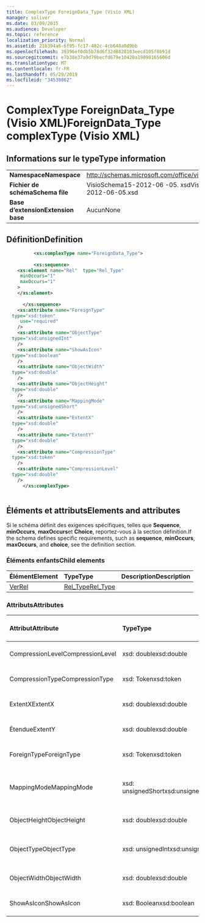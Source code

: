 ```yaml
---
title: ComplexType ForeignData_Type (Visio XML)
manager: soliver
ms.date: 03/09/2015
ms.audience: Developer
ms.topic: reference
localization_priority: Normal
ms.assetid: 21b394a6-6f95-fc17-482c-4cb648a0d9bb
ms.openlocfilehash: 39396ef0db5b78d6f32d8828103eecd105f8b91d
ms.sourcegitcommit: e7b38e37a9d79becfd679e10420a19890165606d
ms.translationtype: MT
ms.contentlocale: fr-FR
ms.lasthandoff: 05/29/2019
ms.locfileid: "34539862"
---
```

# <a name="foreigndatatype-complextype-visio-xml"></a><span data-ttu-id="69552-102">ComplexType ForeignData_Type (Visio XML)</span><span class="sxs-lookup"><span data-stu-id="69552-102">ForeignData_Type complexType (Visio XML)</span></span>

## <a name="type-information"></a><span data-ttu-id="69552-103">Informations sur le type</span><span class="sxs-lookup"><span data-stu-id="69552-103">Type information</span></span>

|||
|:-----|:-----|
|<span data-ttu-id="69552-104">**Namespace**</span><span class="sxs-lookup"><span data-stu-id="69552-104">**Namespace**</span></span> <br/> |http://schemas.microsoft.com/office/visio/2011/1/core  <br/> |
|<span data-ttu-id="69552-105">**Fichier de schéma**</span><span class="sxs-lookup"><span data-stu-id="69552-105">**Schema file**</span></span> <br/> |<span data-ttu-id="69552-106">VisioSchema15-2012-06 -05. xsd</span><span class="sxs-lookup"><span data-stu-id="69552-106">VisioSchema15-2012-06-05.xsd</span></span>  <br/> |
|<span data-ttu-id="69552-107">**Base d’extension**</span><span class="sxs-lookup"><span data-stu-id="69552-107">**Extension base**</span></span> <br/> |<span data-ttu-id="69552-108">Aucun</span><span class="sxs-lookup"><span data-stu-id="69552-108">None</span></span>  <br/> |
   
## <a name="definition"></a><span data-ttu-id="69552-109">Définition</span><span class="sxs-lookup"><span data-stu-id="69552-109">Definition</span></span>

```XML
          <xs:complexType name="ForeignData_Type">
          
          <xs:sequence>
    <xs:element name="Rel"  type="Rel_Type"
     minOccurs="1"
     maxOccurs="1"
    >
    </xs:element>
    
      </xs:sequence>
    <xs:attribute name="ForeignType"
  type="xsd:token"
     use="required"
    />
    <xs:attribute name="ObjectType"
  type="xsd:unsignedInt"
    />
    <xs:attribute name="ShowAsIcon"
  type="xsd:boolean"
    />
    <xs:attribute name="ObjectWidth"
  type="xsd:double"
    />
    <xs:attribute name="ObjectHeight"
  type="xsd:double"
    />
    <xs:attribute name="MappingMode"
  type="xsd:unsignedShort"
    />
    <xs:attribute name="ExtentX"
  type="xsd:double"
    />
    <xs:attribute name="ExtentY"
  type="xsd:double"
    />
    <xs:attribute name="CompressionType"
  type="xsd:token"
    />
    <xs:attribute name="CompressionLevel"
  type="xsd:double"
    />
      </xs:complexType>
      
```

## <a name="elements-and-attributes"></a><span data-ttu-id="69552-110">Éléments et attributs</span><span class="sxs-lookup"><span data-stu-id="69552-110">Elements and attributes</span></span>

<span data-ttu-id="69552-111">Si le schéma définit des exigences spécifiques, telles que **Sequence**, **minOccurs**, **maxOccurs**et **Choice**, reportez-vous à la section définition.</span><span class="sxs-lookup"><span data-stu-id="69552-111">If the schema defines specific requirements, such as **sequence**, **minOccurs**, **maxOccurs**, and **choice**, see the definition section.</span></span> 
  
### <a name="child-elements"></a><span data-ttu-id="69552-112">Éléments enfants</span><span class="sxs-lookup"><span data-stu-id="69552-112">Child elements</span></span>

|<span data-ttu-id="69552-113">**Élément**</span><span class="sxs-lookup"><span data-stu-id="69552-113">**Element**</span></span>|<span data-ttu-id="69552-114">**Type**</span><span class="sxs-lookup"><span data-stu-id="69552-114">**Type**</span></span>|<span data-ttu-id="69552-115">**Description**</span><span class="sxs-lookup"><span data-stu-id="69552-115">**Description**</span></span>|
|:-----|:-----|:-----|
|[<span data-ttu-id="69552-116">Ver</span><span class="sxs-lookup"><span data-stu-id="69552-116">Rel</span></span>](rel-element-foreigndata_type-complextypevisio-xml.md) <br/> |[<span data-ttu-id="69552-117">Rel_Type</span><span class="sxs-lookup"><span data-stu-id="69552-117">Rel_Type</span></span>](rel_type-complextypevisio-xml.md) <br/> ||
   
### <a name="attributes"></a><span data-ttu-id="69552-118">Attributs</span><span class="sxs-lookup"><span data-stu-id="69552-118">Attributes</span></span>

|<span data-ttu-id="69552-119">**Attribut**</span><span class="sxs-lookup"><span data-stu-id="69552-119">**Attribute**</span></span>|<span data-ttu-id="69552-120">**Type**</span><span class="sxs-lookup"><span data-stu-id="69552-120">**Type**</span></span>|<span data-ttu-id="69552-121">**Obligatoire**</span><span class="sxs-lookup"><span data-stu-id="69552-121">**Required**</span></span>|<span data-ttu-id="69552-122">**Description**</span><span class="sxs-lookup"><span data-stu-id="69552-122">**Description**</span></span>|<span data-ttu-id="69552-123">**Valeurs possibles**</span><span class="sxs-lookup"><span data-stu-id="69552-123">**Possible values**</span></span>|
|:-----|:-----|:-----|:-----|:-----|
|<span data-ttu-id="69552-124">CompressionLevel</span><span class="sxs-lookup"><span data-stu-id="69552-124">CompressionLevel</span></span>  <br/> |<span data-ttu-id="69552-125">xsd: double</span><span class="sxs-lookup"><span data-stu-id="69552-125">xsd:double</span></span>  <br/> |<span data-ttu-id="69552-126">facultatif</span><span class="sxs-lookup"><span data-stu-id="69552-126">optional</span></span>  <br/> ||<span data-ttu-id="69552-127">Valeurs du type xsd: double.</span><span class="sxs-lookup"><span data-stu-id="69552-127">Values of the xsd:double type.</span></span>  <br/> |
|<span data-ttu-id="69552-128">CompressionType</span><span class="sxs-lookup"><span data-stu-id="69552-128">CompressionType</span></span>  <br/> |<span data-ttu-id="69552-129">xsd: Token</span><span class="sxs-lookup"><span data-stu-id="69552-129">xsd:token</span></span>  <br/> |<span data-ttu-id="69552-130">facultatif</span><span class="sxs-lookup"><span data-stu-id="69552-130">optional</span></span>  <br/> ||<span data-ttu-id="69552-131">Valeurs du type xsd: Token.</span><span class="sxs-lookup"><span data-stu-id="69552-131">Values of the xsd:token type.</span></span>  <br/> |
|<span data-ttu-id="69552-132">ExtentX</span><span class="sxs-lookup"><span data-stu-id="69552-132">ExtentX</span></span>  <br/> |<span data-ttu-id="69552-133">xsd: double</span><span class="sxs-lookup"><span data-stu-id="69552-133">xsd:double</span></span>  <br/> |<span data-ttu-id="69552-134">facultatif</span><span class="sxs-lookup"><span data-stu-id="69552-134">optional</span></span>  <br/> ||<span data-ttu-id="69552-135">Valeurs du type xsd: double.</span><span class="sxs-lookup"><span data-stu-id="69552-135">Values of the xsd:double type.</span></span>  <br/> |
|<span data-ttu-id="69552-136">Étendue</span><span class="sxs-lookup"><span data-stu-id="69552-136">ExtentY</span></span>  <br/> |<span data-ttu-id="69552-137">xsd: double</span><span class="sxs-lookup"><span data-stu-id="69552-137">xsd:double</span></span>  <br/> |<span data-ttu-id="69552-138">facultatif</span><span class="sxs-lookup"><span data-stu-id="69552-138">optional</span></span>  <br/> ||<span data-ttu-id="69552-139">Valeurs du type xsd: double.</span><span class="sxs-lookup"><span data-stu-id="69552-139">Values of the xsd:double type.</span></span>  <br/> |
|<span data-ttu-id="69552-140">ForeignType</span><span class="sxs-lookup"><span data-stu-id="69552-140">ForeignType</span></span>  <br/> |<span data-ttu-id="69552-141">xsd: Token</span><span class="sxs-lookup"><span data-stu-id="69552-141">xsd:token</span></span>  <br/> |<span data-ttu-id="69552-142">obligatoire</span><span class="sxs-lookup"><span data-stu-id="69552-142">required</span></span>  <br/> ||<span data-ttu-id="69552-143">Valeurs du type xsd: Token.</span><span class="sxs-lookup"><span data-stu-id="69552-143">Values of the xsd:token type.</span></span>  <br/> |
|<span data-ttu-id="69552-144">MappingMode</span><span class="sxs-lookup"><span data-stu-id="69552-144">MappingMode</span></span>  <br/> |<span data-ttu-id="69552-145">xsd: unsignedShort</span><span class="sxs-lookup"><span data-stu-id="69552-145">xsd:unsignedShort</span></span>  <br/> |<span data-ttu-id="69552-146">facultatif</span><span class="sxs-lookup"><span data-stu-id="69552-146">optional</span></span>  <br/> ||<span data-ttu-id="69552-147">Valeurs du type xsd: unsignedShort.</span><span class="sxs-lookup"><span data-stu-id="69552-147">Values of the xsd:unsignedShort type.</span></span>  <br/> |
|<span data-ttu-id="69552-148">ObjectHeight</span><span class="sxs-lookup"><span data-stu-id="69552-148">ObjectHeight</span></span>  <br/> |<span data-ttu-id="69552-149">xsd: double</span><span class="sxs-lookup"><span data-stu-id="69552-149">xsd:double</span></span>  <br/> |<span data-ttu-id="69552-150">facultatif</span><span class="sxs-lookup"><span data-stu-id="69552-150">optional</span></span>  <br/> ||<span data-ttu-id="69552-151">Valeurs du type xsd: double.</span><span class="sxs-lookup"><span data-stu-id="69552-151">Values of the xsd:double type.</span></span>  <br/> |
|<span data-ttu-id="69552-152">ObjectType</span><span class="sxs-lookup"><span data-stu-id="69552-152">ObjectType</span></span>  <br/> |<span data-ttu-id="69552-153">xsd: unsignedInt</span><span class="sxs-lookup"><span data-stu-id="69552-153">xsd:unsignedInt</span></span>  <br/> |<span data-ttu-id="69552-154">facultatif</span><span class="sxs-lookup"><span data-stu-id="69552-154">optional</span></span>  <br/> ||<span data-ttu-id="69552-155">Valeurs du type xsd: unsignedInt.</span><span class="sxs-lookup"><span data-stu-id="69552-155">Values of the xsd:unsignedInt type.</span></span>  <br/> |
|<span data-ttu-id="69552-156">ObjectWidth</span><span class="sxs-lookup"><span data-stu-id="69552-156">ObjectWidth</span></span>  <br/> |<span data-ttu-id="69552-157">xsd: double</span><span class="sxs-lookup"><span data-stu-id="69552-157">xsd:double</span></span>  <br/> |<span data-ttu-id="69552-158">facultatif</span><span class="sxs-lookup"><span data-stu-id="69552-158">optional</span></span>  <br/> ||<span data-ttu-id="69552-159">Valeurs du type xsd: double.</span><span class="sxs-lookup"><span data-stu-id="69552-159">Values of the xsd:double type.</span></span>  <br/> |
|<span data-ttu-id="69552-160">ShowAsIcon</span><span class="sxs-lookup"><span data-stu-id="69552-160">ShowAsIcon</span></span>  <br/> |<span data-ttu-id="69552-161">xsd: Boolean</span><span class="sxs-lookup"><span data-stu-id="69552-161">xsd:boolean</span></span>  <br/> |<span data-ttu-id="69552-162">facultatif</span><span class="sxs-lookup"><span data-stu-id="69552-162">optional</span></span>  <br/> ||<span data-ttu-id="69552-163">Valeurs du type xsd: Boolean.</span><span class="sxs-lookup"><span data-stu-id="69552-163">Values of the xsd:boolean type.</span></span>  <br/> |
   

